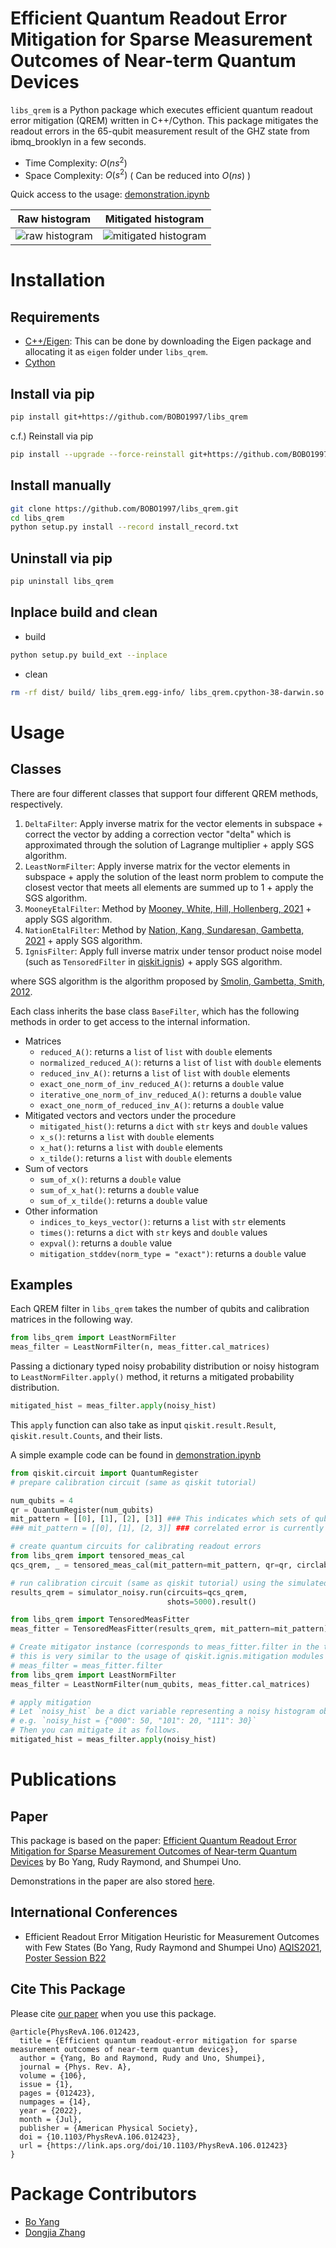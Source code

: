 # Efficient Quantum Readout Error Mitigation for Sparse Measurement Outcomes of Near-term Quantum Devices

`libs_qrem` is a Python package which executes efficient quantum readout error mitigation (QREM) written in C++/Cython.
This package mitigates the readout errors in the 65-qubit measurement result of the GHZ state from ibmq_brooklyn in a few seconds.
- Time Complexity: $O(ns^2)$
- Space Complexity: $O(s^2)$ ( Can be reduced into $O(ns)$ )

Quick access to the usage: [demonstration.ipynb](https://github.com/BOBO1997/libs_qrem/blob/main/demonstration.ipynb)

Raw histogram             |  Mitigated histogram
:-------------------------:|:-------------------------:
![raw histogram](https://github.com/BOBO1997/libs_qrem/blob/main/figures/fig_hist_ghz4_raw.png)  |  ![mitigated histogram](https://github.com/BOBO1997/libs_qrem/blob/main/figures/fig_hist_ghz4_mitigated.png)


# Installation

## Requirements
- [C++/Eigen](https://eigen.tuxfamily.org/index.php?title=Main_Page): This can be done by downloading the Eigen package and allocating it as `eigen` folder under `libs_qrem`.
- [Cython](https://cython.org/)

## Install via pip
```sh
pip install git+https://github.com/BOBO1997/libs_qrem
```

c.f.) Reinstall via pip
```sh
pip install --upgrade --force-reinstall git+https://github.com/BOBO1997/libs_qrem
```

## Install manually
```sh
git clone https://github.com/BOBO1997/libs_qrem.git
cd libs_qrem
python setup.py install --record install_record.txt
```

## Uninstall via pip

```sh
pip uninstall libs_qrem
```

## Inplace build and clean

- build
```sh
python setup.py build_ext --inplace
```

- clean
```sh
rm -rf dist/ build/ libs_qrem.egg-info/ libs_qrem.cpython-38-darwin.so libs_qrem/*.cpp
```

# Usage

## Classes

There are four different classes that support four different QREM methods, respectively.

1. `DeltaFilter`: Apply inverse matrix for the vector elements in subspace + correct the vector by adding a correction vector "delta" which is approximated through the solution of Lagrange multiplier + apply SGS algorithm.
2. `LeastNormFilter`: Apply inverse matrix for the vector elements in subspace + apply the solution of the least norm problem to compute the closest vector that meets all elements are summed up to 1 + apply the SGS algorithm.
3. `MooneyEtalFilter`: Method by [Mooney, White, Hill, Hollenberg, 2021](https://arxiv.org/abs/2101.08946) + apply SGS algorithm.
4. `NationEtalFilter`: Method by [Nation, Kang, Sundaresan, Gambetta, 2021](https://arxiv.org/abs/2108.12518) + apply SGS algorithm.
5. `IgnisFilter`: Apply full inverse matrix under tensor product noise model (such as `TensoredFilter` in [qiskit.ignis](https://github.com/Qiskit/qiskit-ignis)) + apply SGS algorithm.

where SGS algorithm is the algorithm proposed by [Smolin, Gambetta, Smith, 2012](https://journals.aps.org/prl/abstract/10.1103/PhysRevLett.108.070502).

Each class inherits the base class `BaseFilter`, which has the following methods in order to get access to the internal information.

- Matrices
    - `reduced_A()`: returns a `list` of `list` with `double` elements
    - `normalized_reduced_A()`: returns a `list` of `list` with `double` elements
    - `reduced_inv_A()`: returns a `list` of `list` with `double` elements
    - `exact_one_norm_of_inv_reduced_A()`: returns a `double` value
    - `iterative_one_norm_of_inv_reduced_A()`: returns a `double` value
    - `exact_one_norm_of_reduced_inv_A()`: returns a `double` value
- Mitigated vectors and vectors under the procedure
    - `mitigated_hist()`: returns a `dict` with `str` keys and `double` values
    - `x_s()`: returns a `list` with `double` elements
    - `x_hat()`: returns a `list` with `double` elements
    - `x_tilde()`: returns a `list` with `double` elements
- Sum of vectors
    - `sum_of_x()`: returns a `double` value
    - `sum_of_x_hat()`: returns a `double` value
    - `sum_of_x_tilde()`: returns a `double` value
- Other information
    - `indices_to_keys_vector()`: returns a `list` with `str` elements
    - `times()`: returns a `dict` with `str` keys and `double` values
    - `expval()`: returns a `double` value
    - `mitigation_stddev(norm_type = "exact")`: returns a `double` value

## Examples

Each QREM filter in `libs_qrem` takes the number of qubits and calibration matrices in the following way.
```py
from libs_qrem import LeastNormFilter
meas_filter = LeastNormFilter(n, meas_fitter.cal_matrices)
```
Passing a dictionary typed noisy probability distribution or noisy histogram to `LeastNormFilter.apply()` method, it returns a mitigated probability distribution.
```py
mitigated_hist = meas_filter.apply(noisy_hist)
```
This `apply` function can also take as input `qiskit.result.Result`, `qiskit.result.Counts`, and their lists.

A simple example code can be found in [demonstration.ipynb](https://github.com/BOBO1997/libs_qrem/blob/main/demonstration.ipynb)

```py
from qiskit.circuit import QuantumRegister
# prepare calibration circuit (same as qiskit tutorial)

num_qubits = 4
qr = QuantumRegister(num_qubits)
mit_pattern = [[0], [1], [2], [3]] ### This indicates which sets of qubits to mitigate taking the correlated error into account.
### mit_pattern = [[0], [1], [2, 3]] ### correlated error is currently not supported (bug found).

# create quantum circuits for calibrating readout errors
from libs_qrem import tensored_meas_cal
qcs_qrem, _ = tensored_meas_cal(mit_pattern=mit_pattern, qr=qr, circlabel='mcal')

# run calibration circuit (same as qiskit tutorial) using the simulated fake backend
results_qrem = simulator_noisy.run(circuits=qcs_qrem,
                                   shots=5000).result()

from libs_qrem import TensoredMeasFitter
meas_fitter = TensoredMeasFitter(results_qrem, mit_pattern=mit_pattern)

# Create mitigator instance (corresponds to meas_fitter.filter in the tutorial code.)
# this is very similar to the usage of qiskit.ignis.mitigation modules 
# meas_filter = meas_fitter.filter
from libs_qrem import LeastNormFilter
meas_filter = LeastNormFilter(num_qubits, meas_fitter.cal_matrices)

# apply mitigation
# Let `noisy_hist` be a dict variable representing a noisy histogram obtained from `.get_counts()` method in `qiskit.result.Result` instance.
# e.g. `noisy_hist = {"000": 50, "101": 20, "111": 30}`
# Then you can mitigate it as follows.
mitigated_hist = meas_filter.apply(noisy_hist)
```

# Publications

## Paper

This package is based on the paper: [Efficient Quantum Readout Error Mitigation for Sparse Measurement Outcomes of Near-term Quantum Devices](https://journals.aps.org/pra/abstract/10.1103/PhysRevA.106.012423) by Bo Yang, Rudy Raymond, and Shumpei Uno.

Demonstrations in the paper are also stored [here](https://github.com/BOBO1997/master_thesis/tree/main/test_libs_qrem).

## International Conferences
<!-- 
- [The 3rd Workshop on Quanutm Software, Information Processing Society of Japan](https://www.ipsj.or.jp/kenkyukai/event/qs3.html) 
-->
- Efficient Readout Error Mitigation Heuristic for Measurement Outcomes with Few
States (Bo Yang, Rudy Raymond and Shumpei Uno) [AQIS2021, Poster Session B22](http://aqis-conf.org/2021/)

## Cite This Package

Please cite [our paper](https://journals.aps.org/pra/abstract/10.1103/PhysRevA.106.012423) when you use this package.

```
@article{PhysRevA.106.012423,
  title = {Efficient quantum readout-error mitigation for sparse measurement outcomes of near-term quantum devices},
  author = {Yang, Bo and Raymond, Rudy and Uno, Shumpei},
  journal = {Phys. Rev. A},
  volume = {106},
  issue = {1},
  pages = {012423},
  numpages = {14},
  year = {2022},
  month = {Jul},
  publisher = {American Physical Society},
  doi = {10.1103/PhysRevA.106.012423},
  url = {https://link.aps.org/doi/10.1103/PhysRevA.106.012423}
}
```

# Package Contributors

- [Bo Yang](https://github.com/BOBO1997)
- [Dongjia Zhang](https://github.com/tokatoka)
